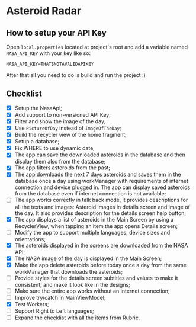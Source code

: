 # Asteroid Radar

## How to setup your API Key
Open `local.properties` located at project's root and add a variable named `NASA_API_KEY` with your key like so:

`NASA_API_KEY=THATSNOTAVALIDAPIKEY`

After that all you need to do is build and run the project :)

## Checklist

- [x] Setup the NasaApi;
- [x] Add support to non-versioned API Key;
- [x] Filter and show the image of the day;
- [x] Use `PictureOfDay` instead of `ImageOfTheDay`;
- [x] Build the recycler view of the home fragment;
- [x] Setup a database;
- [x] Fix WHERE to use dynamic date;
- [x] The app can save the downloaded asteroids in the database and then display them also from the database;
- [x] The app filters asteroids from the past;
- [x] The app downloads the next 7 days asteroids and saves them in the database once a day using workManager with requirements of internet connection and device plugged in. The app can display saved asteroids from the database even if internet connection is not available;
- [ ] The app works correctly in talk back mode, it provides descriptions for all the texts and images: Asteroid images in details screen and image of the day. It also provides description for the details screen help button;
- [x] The app displays a list of asteroids in the Main Screen by using a RecyclerView, when tapping an item the app opens Details screen;
- [ ] Modify the app to support multiple languages, device sizes and orientations;
- [x] The asteroids displayed in the screens are downloaded from the NASA API;
- [x] The NASA image of the day is displayed in the Main Screen;
- [x] Make the app delete asteroids before today once a day from the same workManager that downloads the asteroids;
- [ ] Provide styles for the details screen subtitles and values to make it consistent, and make it look like in the designs;
- [ ] Make sure the entire app works without an internet connection;
- [ ] Improve try/catch in MainViewModel;
- [x] Test Workers;
- [ ] Support Right to Left languages;
- [ ] Expand the checklist with all the items from Rubric.